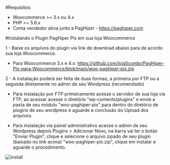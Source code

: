 #Requisitos:
- Woocommerce >= 3.x ou 4.x
- PHP >= 5.6.x
- Conta vendedor ativa junto a PagHiper - https://paghiper.com

#Instalando o Plugin PagHiper Pix em sua loja Woocommerce

1 - Baixe os arquivos do plugin via link de download abaixo para de acordo sua loja Woocommerce.

- Para Woocommerce 3.x e 4.x: https://github.com/loja5combr/PagHiper-Pix-para-Woocommerce/blob/main/woo-paghiper-pix.zip

2 - A instalação poderá ser feita de duas formas, a primeira por FTP ou a segunda diretamente no admin de seu Wordpress (recomendado)

- Para instalação por FTP primeiramente acesse o servidor de sua loja via FTP, ao acessar acesse o diretório "wp-contents/plugins" e envie a pasta de seu módulo "woo-paghiper-pix" para  dentro do diretório de plugins de seu wordpress e aguarde a conclusão do Upload dos arquivos.

- Para instalação via painel administrativo acesse o admin de seu Wordpress depois Plugins > Adicionar Novo, na barra vai ter o botão "Enviar Plugin", clique e selecione o arquivo zipado de seu plugin (baixado no link acima) "woo-paghiper-pix.zip", clique em instalar e aguarde o procedimento.

![install](https://loja5.zendesk.com/hc/article_attachments/360079352632/mceclip0.png)


